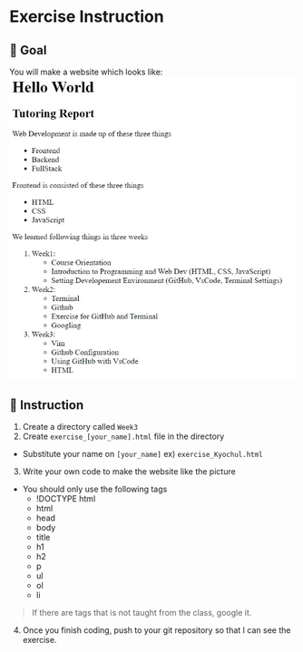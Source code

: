 # Exercise Instruction

## 🔔 Goal
You will make a website which looks like: </br>
<img src="https://github.com/OfficerChul/webDev101/blob/main/Week_3/images/exercise.jpg?raw=true"/>

## 📑 Instruction

1. Create a directory called `Week3`
2. Create `exercise_[your_name].html` file in the directory
- Substitute your name on `[your_name]` ex) `exercise_Kyochul.html`
3. Write your own code to make the website like the picture
- You should only use the following tags
    - !DOCTYPE html
    - html
    - head
    - body
    - title
    - h1
    - h2
    - p
    - ul
    - ol
    - li

> If there are tags that is not taught from the class, google it.

4. Once you finish coding, push to your git repository so that I can see the exercise.
